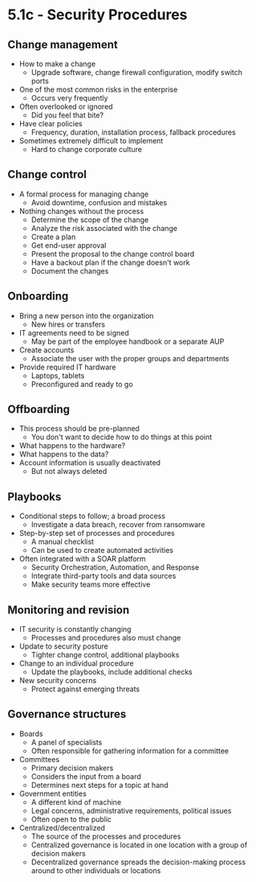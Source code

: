 # 5.1c - Security Procedures
## Change management
- How to make a change
	- Upgrade software, change firewall configuration, modify switch ports
- One of the most common risks in the enterprise
	- Occurs very frequently
- Often overlooked or ignored
	- Did you feel that bite?
- Have clear policies
	- Frequency, duration, installation process, fallback procedures
- Sometimes extremely difficult to implement
	- Hard to change corporate culture
## Change control
- A formal process for managing change
	- Avoid downtime, confusion and mistakes
- Nothing changes without the process
	- Determine the scope of the change
	- Analyze the risk associated with the change
	- Create a plan
	- Get end-user approval
	- Present the proposal to the change control board
	- Have a backout plan if the change doesn't work
	- Document the changes
## Onboarding
- Bring a new person into the organization
	- New hires or transfers
- IT agreements need to be signed
	- May be part of the employee handbook or a separate AUP
- Create accounts
	- Associate the user with the proper groups and departments
- Provide required IT hardware
	- Laptops, tablets
	- Preconfigured and ready to go
## Offboarding
- This process should be pre-planned
	- You don't want to decide how to do things at this point
- What happens to the hardware?
- What happens to the data?
- Account information is usually deactivated
	- But not always deleted
## Playbooks
- Conditional steps to follow; a broad process
	- Investigate a data breach, recover from ransomware
- Step-by-step set of processes and procedures
	- A manual checklist
	- Can be used to create automated activities
- Often integrated with a SOAR platform
	- Security Orchestration, Automation, and Response
	- Integrate third-party tools and data sources
	- Make security teams more effective
## Monitoring and revision
- IT security is constantly changing
	- Processes and procedures also must change
- Update to security posture
	- Tighter change control, additional playbooks
- Change to an individual procedure
	- Update the playbooks, include additional checks
- New security concerns
	- Protect against emerging threats
## Governance structures
- Boards
	- A panel of specialists
	- Often responsible for gathering information for a committee
- Committees
	- Primary decision makers
	- Considers the input from a board
	- Determines next steps for a topic at hand
- Government entities
	- A different kind of machine
	- Legal concerns, administrative requirements, political issues
	- Often open to the public
- Centralized/decentralized
	- The source of the processes and procedures
	- Centralized governance is located in one location with a group of decision makers
	- Decentralized governance spreads the decision-making process around to other individuals or locations
